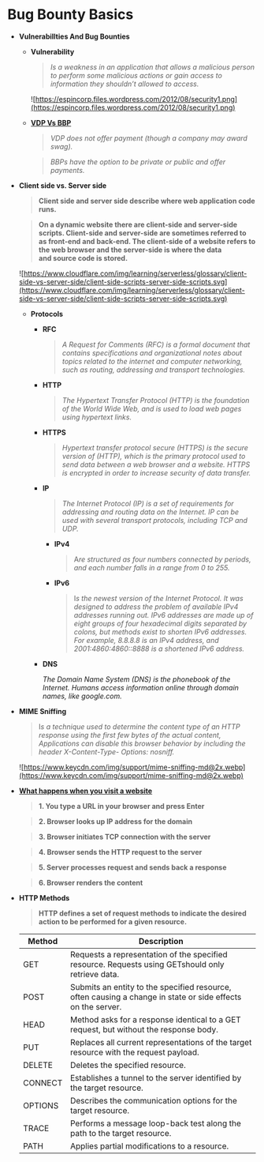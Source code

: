 # Bug Bounty Basics

- **Vulnerabillties And Bug Bounties**
    - **Vulnerability**
        
        > *Is a weakness in an application that allows a malicious person to perform some malicious actions or gain access to information they shouldn’t allowed to access.*
        > 
        
        ![https://espincorp.files.wordpress.com/2012/08/security1.png](https://espincorp.files.wordpress.com/2012/08/security1.png)
        
    - **[VDP Vs BBP](https://docs.hackerone.com/programs/vdp-vs-bbp.html)**
        
        > *VDP does not offer payment (though a company may award swag).*
        > 
        
        > *BBPs have the option to be private or public and offer payments.*
        > 
- ****Client side vs. Server side****
    
    > **Client side and server side describe where web application code runs.**
    > 
    
    > **On a dynamic website there are client-side and server-side scripts. Client-side and server-side are sometimes referred to as front-end and back-end. The client-side of a website refers to the web browser and the server-side is where the data and source code is stored.**
    > 
    
    ![https://www.cloudflare.com/img/learning/serverless/glossary/client-side-vs-server-side/client-side-scripts-server-side-scripts.svg](https://www.cloudflare.com/img/learning/serverless/glossary/client-side-vs-server-side/client-side-scripts-server-side-scripts.svg)
    
    - **Protocols**
        - **RFC**
            
            > *A Request for Comments (RFC) is a formal document that contains specifications and organizational notes about topics related to the internet and computer networking, such as routing, addressing and transport technologies.*
            > 
            
        - **HTTP**
            
            > *The Hypertext Transfer Protocol (HTTP) is the foundation of the World Wide Web, and is used to load web pages using hypertext links.*
            > 
        - **HTTPS**
            
            > *Hypertext transfer protocol secure (HTTPS) is the secure version of (HTTP), which is the primary protocol used to send data between a web browser and a website. HTTPS is encrypted in order to increase security of data transfer.*
            > 
            
        - **IP**
            
            > *The Internet Protocol (IP) is a set of requirements for addressing and routing data on the Internet. IP can be used with several transport protocols, including TCP and UDP.*
            > 
            - **IPv4**
                
                > A*re structured as four numbers connected by periods, and each number falls in a range from 0 to 255.*
                > 
            - **IPv6**
                
                > I*s the newest version of the Internet Protocol. It was designed to address the problem of available IPv4 addresses running out. IPv6 addresses are made up of eight groups of four hexadecimal digits separated by colons, but methods exist to shorten IPv6 addresses. For example, 8.8.8.8 is an IPv4 address, and 2001:4860:4860::8888 is a shortened IPv6 address.*
                > 
            
        - **DNS**
            
            *The Domain Name System (DNS) is the phonebook of the Internet. Humans access information online through domain names, like google.com.*
            
- **MIME Sniffing**
    
    > I*s a technique used to determine the content type of an HTTP response using the first few bytes of the actual content, Applications can disable this browser
    behavior by including the header X-Content-Type-
    Options: nosniff.*
    > 
    
    ![https://www.keycdn.com/img/support/mime-sniffing-md@2x.webp](https://www.keycdn.com/img/support/mime-sniffing-md@2x.webp)
    
- **[What happens when you visit a website](https://aws.amazon.com/blogs/mobile/what-happens-when-you-type-a-url-into-your-browser/#:~:text=and%20press%20Enter-,Browser%20looks%20up%20IP%20address%20for%20the%20domain,and%20sends%20back%20a%20response)**
    
    > **1. You type a URL in your browser and press Enter**
    > 
    
    > **2. Browser looks up IP address for the domain**
    > 
    
    > **3. Browser initiates TCP connection with the server**
    > 
    
    > **4. Browser sends the HTTP request to the server**
    > 
    
    > **5. Server processes request and sends back a response**
    > 
    
    > **6. Browser renders the content**
    > 
    
- **HTTP Methods**
    
    > **HTTP defines a set of request methods to indicate the desired action to be performed for a given resource.**
    > 
    
    | Method | Description |
    | --- | --- |
    | GET | Requests a representation of the specified resource. Requests using GETshould only retrieve data. |
    | POST | Submits an entity to the specified resource, often causing a change in state or side effects on the server. |
    | HEAD | Method asks for a response identical to a GET request, but without the response body. |
    | PUT | Replaces all current representations of the target resource with the request payload. |
    | DELETE | Deletes the specified resource. |
    | CONNECT | Establishes a tunnel to the server identified by the target resource. |
    | OPTIONS | Describes the communication options for the target resource. |
    | TRACE | Performs a message loop-back test along the path to the target resource. |
    | PATH | Applies partial modifications to a resource. |
